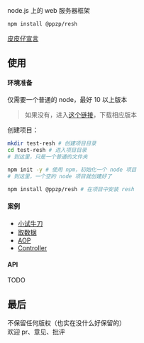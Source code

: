 node.js 上的 web 服务器框架
``` bash
npm install @ppzp/resh
```
[皮皮仔宣言](https://github.com/ppz-pro/declaration)

## 使用
#### 环境准备
仅需要一个普通的 node，最好 10 以上版本
> 如果没有，进入[这个链接](https://nodejs.org/zh-cn/download/)，下载相应版本

创建项目：
``` bash
mkdir test-resh # 创建项目目录
cd test-resh # 进入项目目录
# 到这里，只是一个普通的文件夹

npm init -y # 使用 npm，初始化一个 node 项目
# 到这里，一个空的 node 项目就创建好了

npm install @ppzp/resh # 在项目中安装 resh
```

#### 案例
+ [小试牛刀](https://ppz-pro.github.io/Resh/docs/taste-of-blood/)
+ [取数据](https://ppz-pro.github.io/Resh/docs/take-data/)
+ [AOP](https://ppz-pro.github.io/Resh/docs/aop/)
+ [Controller](https://ppz-pro.github.io/Resh/docs/controller/)

#### API
TODO

## 最后
不保留任何版权（也实在没什么好保留的）  
欢迎 pr、意见、批评  